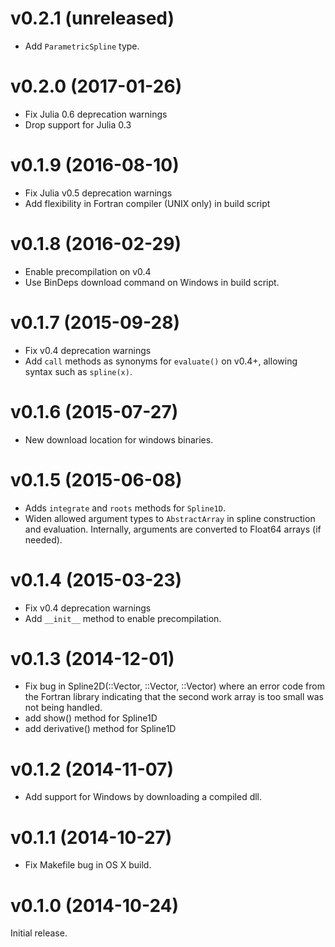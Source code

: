 v0.2.1 (unreleased)
===================

- Add `ParametricSpline` type.

v0.2.0 (2017-01-26)
===================

- Fix Julia 0.6 deprecation warnings
- Drop support for Julia 0.3

v0.1.9 (2016-08-10)
===================

- Fix Julia v0.5 deprecation warnings
- Add flexibility in Fortran compiler (UNIX only) in build script

v0.1.8 (2016-02-29)
===================

- Enable precompilation on v0.4
- Use BinDeps download command on Windows in build script.

v0.1.7 (2015-09-28)
===================

- Fix v0.4 deprecation warnings
- Add `call` methods as synonyms for `evaluate()` on v0.4+,
  allowing syntax such as `spline(x)`.

v0.1.6 (2015-07-27)
===================

- New download location for windows binaries.

v0.1.5 (2015-06-08)
===================

- Adds `integrate` and `roots` methods for `Spline1D`.
- Widen allowed argument types to `AbstractArray` in spline construction
  and evaluation. Internally, arguments are converted to Float64 arrays (if
  needed).

v0.1.4 (2015-03-23)
===================

- Fix v0.4 deprecation warnings
- Add `__init__` method to enable precompilation.

v0.1.3 (2014-12-01)
===================

- Fix bug in Spline2D(::Vector, ::Vector, ::Vector) where an error
  code from the Fortran library indicating that the second work array is too
  small was not being handled.
- add show() method for Spline1D
- add derivative() method for Spline1D

v0.1.2 (2014-11-07)
===================

- Add support for Windows by downloading a compiled dll.

v0.1.1 (2014-10-27)
===================

- Fix Makefile bug in OS X build.

v0.1.0 (2014-10-24)
===================

Initial release.
